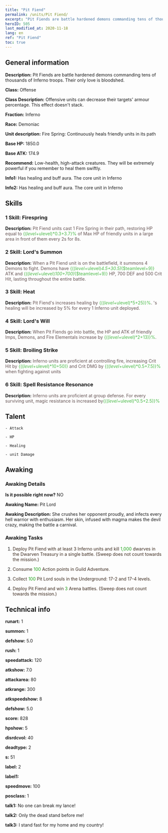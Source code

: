 ```yaml
---
title: "Pit Fiend"
permalink: /units/Pit Fiend/
excerpt: "Pit Fiends are battle hardened demons commanding tens of thousands of Inferno troops. Their only love is bloodshed."
heroID: 505
last_modified_at: 2020-11-18
lang: en
ref: "Pit Fiend"
toc: true
---
```

## General information
 **Description:** Pit Fiends are battle hardened demons commanding tens of thousands of Inferno troops. Their only love is bloodshed.

 **Class:** Offense

 **Class Description:** Offensive units can decrease their targets' armour percentage. This effect doesn't stack.

 **Fraction:** Inferno

 **Race:** Demoniac

 **Unit description:** Fire Spring: Continuously heals friendly units in its path

 **Base HP:** 1850.0

 **Base ATK:** 174.9

 **Recommend:** Low-health, high-attack creatures. They will be extremely powerful if you remember to heal them swiftly.

 **Info1:** Has healing and buff aura. The core unit in Inferno

 **Info2:** Has healing and buff aura. The core unit in Inferno

## Skills
### 1 Skill: Firespring
 **Description:** <span style="color: #645252">Pit Fiend units cast 1 Fire Spring in their path, restoring HP equal to <span style="color: black"><span style="color: #48b946">{($level+$ulevel)*0.3+3.7}%<span style="color: black"><span style="color: #645252"> of Max HP of friendly units in a large area in front of them every 2s for 8s.<span style="color: black">

### 2 Skill: Lord's Summon
 **Description:** <span style="color: #645252">When a Pit Fiend unit is on the battlefield, it summons 4 Demons to fight. Demons have <span style="color: black"><span style="color: #48b946">{(($level+$ulevel)*4.5+30.5)*($teamlevel+9)}<span style="color: black"><span style="color: #645252"> ATK and <span style="color: black"><span style="color: #48b946">{(($level+$ulevel)*100+700)*($teamlevel+9)}<span style="color: black"><span style="color: #645252"> HP, 700 DEF and 500 Crit Hit, lasting throughout the entire battle.<span style="color: black">

### 3 Skill: Heat
 **Description:** <span style="color: #645252">Pit Fiend's <Fire Spring> increases healing by <span style="color: black"><span style="color: #48b946">{(($level+$ulevel)*5+25)}%<span style="color: black"><span style="color: #645252">. <Fire Spring>'s healing will be increased by 5% for every 1 Inferno unit deployed.<span style="color: black">

### 4 Skill: Lord's Will
 **Description:** <span style="color: #645252">When Pit Fiends go into battle, the HP and ATK of friendly Imps, Demons, and Fire Elementals increase by <span style="color: black"><span style="color: #48b946">{(($level+$ulevel)*2+13)}%<span style="color: black"><span style="color: #645252">.<span style="color: black">

### 5 Skill: Broiling Strike
 **Description:** <span style="color: #645252">Inferno units are proficient at controlling fire, increasing Crit Hit by <span style="color: black"><span style="color: #48b946">{(($level+$ulevel)*10+50)}<span style="color: black"><span style="color: #645252"> and Crit DMG by <span style="color: black"><span style="color: #48b946">{(($level+$ulevel)*0.5+7.5)}%<span style="color: black"><span style="color: #645252"> when fighting against <burned> units<span style="color: black">

### 6 Skill: Spell Resistance Resonance
 **Description:** <span style="color: #645252">Inferno units are proficient at group defense. For every surviving unit, magic resistance is increased by<span style="color: black"><span style="color: #48b946">{(($level+$ulevel)*0.5+2.5)}%<span style="color: black"><span style="color: #645252"><span style="color: black">

## Talent

    - Attack

    - HP

    - Healing

    - unit Damage

## Awaking
### Awaking Details
 **Is it possible right now?** NO

 **Awaking Name:** Pit Lord

 **Awaking Description:** She crushes her opponent proudly, and infects every hell warrior with enthusiasm. Her skin, infused with magma makes the devil crazy, making the battle a carnival.

### Awaking Tasks
 1. <span style="color: #3c2a1e">Deploy Pit Fiend with at least 3 Inferno units and kill <span style="color: black"><span style="color: #1ca216">1,000<span style="color: black"><span style="color: #3c2a1e"> dwarves in the Dwarven Treasury in a single battle. (Sweep does not count towards the mission.)<span style="color: black">

 2. <span style="color: #3c2a1e">Consume <span style="color: black"><span style="color: #1ca216">100<span style="color: black"><span style="color: #3c2a1e"> Action points in Guild Adventure.<span style="color: black">

 3. <span style="color: #3c2a1e">Collect <span style="color: black"><span style="color: #1ca216">100<span style="color: black"><span style="color: #3c2a1e"> Pit Lord souls in the Underground: 17-2 and 17-4 levels.<span style="color: black">

 4. <span style="color: #3c2a1e">Deploy Pit Fiend and win <span style="color: black"><span style="color: #1ca216">3<span style="color: black"><span style="color: #3c2a1e"> Arena battles. (Sweep does not count towards the mission.)<span style="color: black">

## Technical info
 **runart:** 1

 **summon:** 1

 **defshow:** 5.0

 **rush:** 1

 **speedattack:** 120

 **atkshow:** 7.0

 **attackarea:** 80

 **atkrange:** 300

 **atkspeedshow:** 8

 **defshow:** 5.0

 **score:** 828

 **hpshow:** 5

 **disrdcvol:** 40

 **deadtype:** 2

 **s:** 51

 **label:** 2

 **label1:** 

 **speedmove:** 100

 **posclass:** 1

 **talk1:** No one can break my lance!

 **talk2:** Only the dead stand before me!

 **talk3:** I stand fast for my home and my country!

